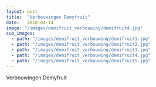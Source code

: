```yaml
---
layout: post
title:  "Verbouwingen Demyfruit"
date:   2018-04-14
image: "/images/demifruit_verbouwing/demifruit4.jpg"
sub_images:
  - path: "/images/demifruit_verbouwing/demifruit1.jpg"
  - path: "/images/demifruit_verbouwing/demifruit2.jpg"
  - path: "/images/demifruit_verbouwing/demifruit3.jpg"
  - path: "/images/demifruit_verbouwing/demifruit4.jpg"
  - path: "/images/demifruit_verbouwing/demifruit5.jpg"  
---
```


Verbouwingen Demyfruit
